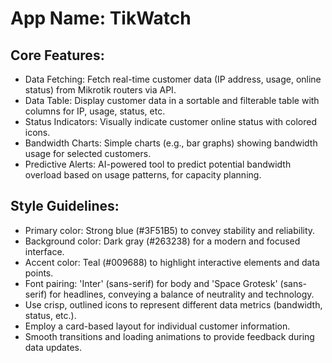 # **App Name**: TikWatch

## Core Features:

- Data Fetching: Fetch real-time customer data (IP address, usage, online status) from Mikrotik routers via API.
- Data Table: Display customer data in a sortable and filterable table with columns for IP, usage, status, etc.
- Status Indicators: Visually indicate customer online status with colored icons.
- Bandwidth Charts: Simple charts (e.g., bar graphs) showing bandwidth usage for selected customers.
- Predictive Alerts: AI-powered tool to predict potential bandwidth overload based on usage patterns, for capacity planning.

## Style Guidelines:

- Primary color: Strong blue (#3F51B5) to convey stability and reliability.
- Background color: Dark gray (#263238) for a modern and focused interface.
- Accent color: Teal (#009688) to highlight interactive elements and data points.
- Font pairing: 'Inter' (sans-serif) for body and 'Space Grotesk' (sans-serif) for headlines, conveying a balance of neutrality and technology.
- Use crisp, outlined icons to represent different data metrics (bandwidth, status, etc.).
- Employ a card-based layout for individual customer information.
- Smooth transitions and loading animations to provide feedback during data updates.